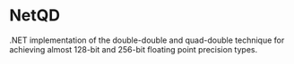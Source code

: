 # NetQD
.NET implementation of the double-double and quad-double technique for achieving almost 128-bit and 256-bit floating point precision types.
